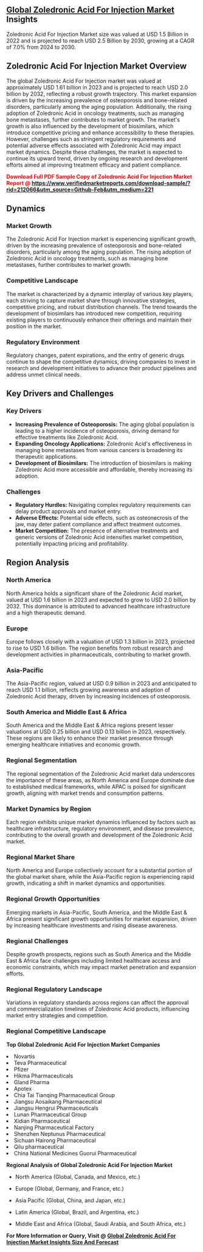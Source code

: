 <h2><a href="https://www.verifiedmarketreports.com/download-sample/?rid=212066&amp;utm_source=Github&amp;utm_medium=221" target="_blank">Global Zoledronic Acid For Injection Market</a> Insights</h2><p>Zoledronic Acid For Injection Market size was valued at USD 1.5 Billion in 2022 and is projected to reach USD 2.5 Billion by 2030, growing at a CAGR of 7.0% from 2024 to 2030.</p><p> <h2>Zoledronic Acid For Injection Market Overview</h2> <p>The global Zoledronic Acid For Injection market was valued at approximately USD 1.61 billion in 2023 and is projected to reach USD 2.0 billion by 2032, reflecting a robust growth trajectory. This market expansion is driven by the increasing prevalence of osteoporosis and bone-related disorders, particularly among the aging population. Additionally, the rising adoption of Zoledronic Acid in oncology treatments, such as managing bone metastases, further contributes to market growth. The market's growth is also influenced by the development of biosimilars, which introduce competitive pricing and enhance accessibility to these therapies. However, challenges such as stringent regulatory requirements and potential adverse effects associated with Zoledronic Acid may impact market dynamics. Despite these challenges, the market is expected to continue its upward trend, driven by ongoing research and development efforts aimed at improving treatment efficacy and patient compliance. </p> <p><strong><p><span class=""><span style="color: #ff0000;"><strong>Download Full PDF Sample Copy of Zoledronic Acid For Injection Market Report</strong> @ </span><a href="https://www.verifiedmarketreports.com/download-sample/?rid=212066&amp;utm_source=Github-Feb&amp;utm_medium=221" target="_blank">https://www.verifiedmarketreports.com/download-sample/?rid=212066&amp;utm_source=Github-Feb&amp;utm_medium=221</a></span></p></strong></p> <h2>Dynamics</h2> <h3>Market Growth</h3> <p>The Zoledronic Acid For Injection market is experiencing significant growth, driven by the increasing prevalence of osteoporosis and bone-related disorders, particularly among the aging population. The rising adoption of Zoledronic Acid in oncology treatments, such as managing bone metastases, further contributes to market growth. </p> <h3>Competitive Landscape</h3> <p>The market is characterized by a dynamic interplay of various key players, each striving to capture market share through innovative strategies, competitive pricing, and robust distribution channels. The trend towards the development of biosimilars has introduced new competition, requiring existing players to continuously enhance their offerings and maintain their position in the market. </p> <h3>Regulatory Environment</h3> <p>Regulatory changes, patent expirations, and the entry of generic drugs continue to shape the competitive dynamics, driving companies to invest in research and development initiatives to advance their product pipelines and address unmet clinical needs. </p> <h2>Key Drivers and Challenges</h2> <h3>Key Drivers</h3> <ul> <li><strong>Increasing Prevalence of Osteoporosis:</strong> The aging global population is leading to a higher incidence of osteoporosis, driving demand for effective treatments like Zoledronic Acid. </li> <li><strong>Expanding Oncology Applications:</strong> Zoledronic Acid's effectiveness in managing bone metastases from various cancers is broadening its therapeutic applications. </li> <li><strong>Development of Biosimilars:</strong> The introduction of biosimilars is making Zoledronic Acid more accessible and affordable, thereby increasing its adoption. </li> </ul> <h3>Challenges</h3> <ul> <li><strong>Regulatory Hurdles:</strong> Navigating complex regulatory requirements can delay product approvals and market entry. </li> <li><strong>Adverse Effects:</strong> Potential side effects, such as osteonecrosis of the jaw, may deter patient compliance and affect treatment outcomes. </li> <li><strong>Market Competition:</strong> The presence of alternative treatments and generic versions of Zoledronic Acid intensifies market competition, potentially impacting pricing and profitability. </li> </ul> <h2>Region Analysis</h2> <h3>North America</h3> <p>North America holds a significant share of the Zoledronic Acid market, valued at USD 1.6 billion in 2023 and expected to grow to USD 2.0 billion by 2032. This dominance is attributed to advanced healthcare infrastructure and a high therapeutic demand. </p> <h3>Europe</h3> <p>Europe follows closely with a valuation of USD 1.3 billion in 2023, projected to rise to USD 1.6 billion. The region benefits from robust research and development activities in pharmaceuticals, contributing to market growth. </p> <h3>Asia-Pacific</h3> <p>The Asia-Pacific region, valued at USD 0.9 billion in 2023 and anticipated to reach USD 1.1 billion, reflects growing awareness and adoption of Zoledronic Acid therapy, driven by increasing incidences of osteoporosis. </p> <h3>South America and Middle East & Africa</h3> <p>South America and the Middle East & Africa regions present lesser valuations at USD 0.25 billion and USD 0.13 billion in 2023, respectively. These regions are likely to enhance their market presence through emerging healthcare initiatives and economic growth. </p> <h3>Regional Segmentation</h3> <p>The regional segmentation of the Zoledronic Acid market data underscores the importance of these areas, as North America and Europe dominate due to established medical frameworks, while APAC is poised for significant growth, aligning with market trends and consumption patterns. </p> <h3>Market Dynamics by Region</h3> <p>Each region exhibits unique market dynamics influenced by factors such as healthcare infrastructure, regulatory environment, and disease prevalence, contributing to the overall growth and development of the Zoledronic Acid market. </p> <h3>Regional Market Share</h3> <p>North America and Europe collectively account for a substantial portion of the global market share, while the Asia-Pacific region is experiencing rapid growth, indicating a shift in market dynamics and opportunities. </p> <h3>Regional Growth Opportunities</h3> <p>Emerging markets in Asia-Pacific, South America, and the Middle East & Africa present significant growth opportunities for market expansion, driven by increasing healthcare investments and rising disease awareness. </p> <h3>Regional Challenges</h3> <p>Despite growth prospects, regions such as South America and the Middle East & Africa face challenges including limited healthcare access and economic constraints, which may impact market penetration and expansion efforts. </p> <h3>Regional Regulatory Landscape</h3> <p>Variations in regulatory standards across regions can affect the approval and commercialization timelines of Zoledronic Acid products, influencing market entry strategies and competition. </p> <h3>Regional Competitive Landscape</h3> </p><p><strong>Top Global Zoledronic Acid For Injection Market Companies</strong></p><div data-test-id=""><p><li>Novartis</li><li> Teva Pharmaceutical</li><li> Pfizer</li><li> Hikma Pharmaceuticals</li><li> Gland Pharma</li><li> Apotex</li><li> Chia Tai Tianqing Pharmaceutical Group</li><li> Jiangsu Aosaikang Pharmaceutical</li><li> Jiangsu Hengrui Pharmaceuticals</li><li> Lunan Pharmaceutical Group</li><li> Xidian Pharmaceutical</li><li> Nanjing Pharmaceutical Factory</li><li> Shenzhen Neptunus Pharmaceutical</li><li> Sichuan Hairong Pharmaceutical</li><li> Qilu pharmaceutical</li><li> China National Medicines Guorui Pharmaceutical</li></p><div><strong>Regional Analysis of&nbsp;Global Zoledronic Acid For Injection Market</strong></div><ul><li dir="ltr"><p dir="ltr">North America&nbsp;(Global, Canada, and Mexico, etc.)</p></li><li dir="ltr"><p dir="ltr">Europe (Global, Germany, and France, etc.)</p></li><li dir="ltr"><p dir="ltr">Asia Pacific&nbsp;(Global, China, and Japan, etc.)</p></li><li dir="ltr"><p dir="ltr">Latin America&nbsp;(Global, Brazil, and Argentina, etc.)</p></li><li dir="ltr">Middle East and Africa&nbsp;(Global, Saudi Arabia, and South Africa, etc.)</li></ul><p><strong>For More Information or Query, Visit @&nbsp;</strong><strong><a href="https://www.verifiedmarketreports.com/product/zoledronic-acid-for-injection-market/?utm_source=Github&amp;utm_medium=221" target="_blank">Global Zoledronic Acid For Injection Market Insights Size And Forecast</a></strong></p></div>
